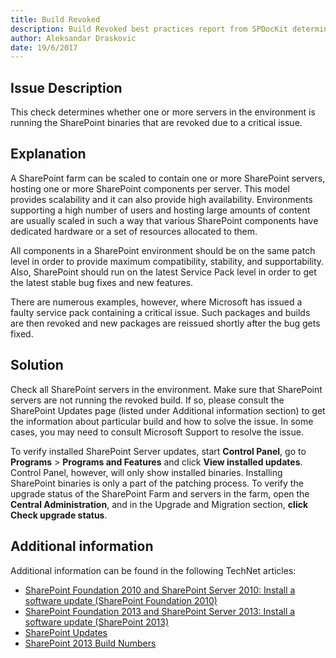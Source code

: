 ```yaml
---
title: Build Revoked
description: Build Revoked best practices report from SPDocKit determines whether one or more servers in the environment is running the SharePoint binaries that are revoked due to a critical issue.
author: Aleksandar Draskovic
date: 19/6/2017
---
```

## Issue Description
This check determines whether one or more servers in the environment is running the SharePoint binaries that are revoked due to a critical issue.
## Explanation
A SharePoint farm can be scaled to contain one or more SharePoint servers, hosting one or more SharePoint components per server. This model provides scalability and it can also provide high availability. Environments supporting a high number of users and hosting large amounts of content are usually scaled in such a way that various SharePoint components have dedicated hardware or a set of resources allocated to them.

All components in a SharePoint environment should be on the same patch level in order to provide maximum compatibility, stability, and supportability. Also, SharePoint should run on the latest Service Pack level in order to get the latest stable bug fixes and new features.

There are numerous examples, however, where Microsoft has issued a faulty service pack containing a critical issue. Such packages and builds are then revoked and new packages are reissued shortly after the bug gets fixed.
## Solution
Check all SharePoint servers in the environment. Make sure that SharePoint servers are not running the revoked build. If so, please consult the SharePoint Updates page (listed under Additional information section) to get the information about particular build and how to solve the issue. In some cases, you may need to consult Microsoft Support to resolve the issue.

To verify installed SharePoint Server updates, start **Control Panel**, go to **Programs** > **Programs and Features** and click **View installed updates**. Control Panel, however, will only show installed binaries. Installing SharePoint binaries is only a part of the patching process. To verify the upgrade status of the SharePoint Farm and servers in the farm, open the **Central Administration**, and in the Upgrade and Migration section, **click Check upgrade status**.
## Additional information 
Additional information can be found in the following TechNet articles:
* [SharePoint Foundation 2010 and SharePoint Server 2010: Install a software update (SharePoint Foundation 2010)](https://technet.microsoft.com/en-us/library/ff806325(v=office.14).aspx)
* [SharePoint Foundation 2013 and SharePoint Server 2013: Install a software update (SharePoint 2013)](https://technet.microsoft.com/en-us/library/ff806338.aspx)
* [SharePoint Updates](https://technet.microsoft.com/library/4b32dfba-1af6-4077-9a92-7cec8f220f20)
* [SharePoint 2013 Build Numbers](http://www.toddklindt.com/blog/Lists/Posts/Post.aspx?ID=346)